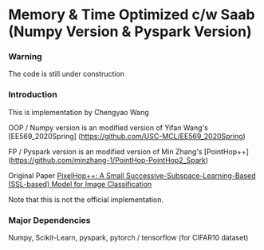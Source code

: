 # Memory & Time Optimized c/w Saab (Numpy Version & Pyspark Version)

### Warning
The code is still under construction

### Introduction
This is implementation by Chengyao Wang

OOP / Numpy version is an modified version of Yifan Wang's [EE569_2020Spring] (https://github.com/USC-MCL/EE569_2020Spring)

FP / Pyspark version is an modified version of Min Zhang's [PointHop++] (https://github.com/minzhang-1/PointHop-PointHop2_Spark)

Original Paper [PixelHop++: A Small Successive-Subspace-Learning-Based (SSL-based) Model for Image Classification](https://arxiv.org/abs/2002.03141)

Note that this is not the official implementation.

### Major Dependencies
Numpy, Scikit-Learn, pyspark, pytorch / tensorflow (for CIFAR10 dataset)
